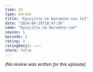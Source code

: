 ```yaml
---
time: 25
type: series
title: "Kyuujitsu no Warumono-san 1x1"
date: "2024-04-29T18:47:36"
name: "Kyuujitsu no Warumono-san"
season: 1
episode: 1
rating: 3
ratingEmoji: ⭐️⭐️⭐️
share: false
---
```


_[No review was written for this episode]_
